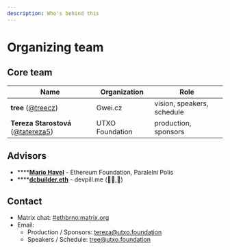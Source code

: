 ```yaml
---
description: Who's behind this
---
```


# Organizing team

## Core team

| Name                                                                | Organization    | Role                       |
| ------------------------------------------------------------------- | --------------- | -------------------------- |
| **tree** ([@treecz](https://twitter.com/treecz))                    | Gwei.cz         | vision, speakers, schedule |
| **Tereza Starostová** ([@tatereza5](https://twitter.com/tatereza5)) | UTXO Foundation | production, sponsors       |

## Advisors

* ****[**Mario Havel**](https://twitter.com/TMIYChao) - Ethereum Foundation, Paralelní Polis
* ****[**dcbuilder.eth**](https://twitter.com/DCbuild3r) - devpill.me (👨‍💻,💊)

## Contact

* Matrix chat: [#ethbrno:matrix.org](https://matrix.to/#/#ethbrno:matrix.org)
* Email:
  * Production / Sponsors: [tereza@utxo.foundation](mailto:tereza@utxo.foundation)
  * Speakers / Schedule: [tree@utxo.foundation](mailto:tree@utxo.foundation)
